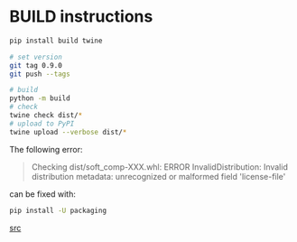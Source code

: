# BUILD instructions

~~~bash
pip install build twine

# set version
git tag 0.9.0
git push --tags

# build
python -m build
# check 
twine check dist/*
# upload to PyPI
twine upload --verbose dist/*

~~~

The following error:

> Checking dist/soft_comp-XXX.whl: ERROR    InvalidDistribution: Invalid distribution metadata: unrecognized or malformed field 'license-file'               

can be fixed with:

~~~bash
pip install -U packaging 
~~~

[src](https://github.com/pypa/twine/issues/1216#issuecomment-2606531615)
